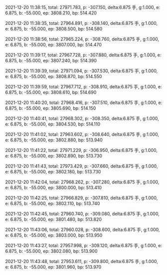 2021-12-20 11:38:15, total: 27971.783, p: -307.150, delta:6.875 手, g:1.000, e: 6.875, b: -55.000, ep: 3808.210, bp: 514.420

2021-12-20 11:38:35, total: 27964.891, p: -308.140, delta:6.875 手, g:1.000, e: 6.875, b: -55.000, ep: 3808.500, bp: 514.580

2021-12-20 11:38:56, total: 27965.224, p: -308.760, delta:6.875 手, g:1.000, e: 6.875, b: -55.000, ep: 3807.000, bp: 514.470

2021-12-20 11:39:17, total: 27967.728, p: -307.880, delta:6.875 手, g:1.000, e: 6.875, b: -55.000, ep: 3807.240, bp: 514.390

2021-12-20 11:39:39, total: 27971.094, p: -307.530, delta:6.875 手, g:1.000, e: 6.875, b: -55.000, ep: 3808.870, bp: 514.550

2021-12-20 11:39:59, total: 27967.712, p: -308.910, delta:6.875 手, g:1.000, e: 6.875, b: -55.000, ep: 3808.610, bp: 514.690

2021-12-20 11:40:20, total: 27968.416, p: -307.510, delta:6.875 手, g:1.000, e: 6.875, b: -55.000, ep: 3805.690, bp: 514.150

2021-12-20 11:40:41, total: 27968.302, p: -308.350, delta:6.875 手, g:1.000, e: 6.875, b: -55.000, ep: 3804.530, bp: 514.110

2021-12-20 11:41:02, total: 27963.602, p: -308.640, delta:6.875 手, g:1.000, e: 6.875, b: -55.000, ep: 3802.880, bp: 513.940

2021-12-20 11:41:22, total: 27971.229, p: -306.950, delta:6.875 手, g:1.000, e: 6.875, b: -55.000, ep: 3802.890, bp: 513.730

2021-12-20 11:41:43, total: 27973.429, p: -307.660, delta:6.875 手, g:1.000, e: 6.875, b: -55.000, ep: 3802.180, bp: 513.730

2021-12-20 11:42:04, total: 27968.262, p: -307.280, delta:6.875 手, g:1.000, e: 6.875, b: -55.000, ep: 3800.000, bp: 513.410

2021-12-20 11:42:25, total: 27966.829, p: -307.810, delta:6.875 手, g:1.000, e: 6.875, b: -55.000, ep: 3802.110, bp: 513.740

2021-12-20 11:42:45, total: 27960.740, p: -309.080, delta:6.875 手, g:1.000, e: 6.875, b: -55.000, ep: 3801.480, bp: 513.820

2021-12-20 11:43:06, total: 27960.028, p: -308.600, delta:6.875 手, g:1.000, e: 6.875, b: -55.000, ep: 3803.000, bp: 513.950

2021-12-20 11:43:27, total: 27957.998, p: -309.120, delta:6.875 手, g:1.000, e: 6.875, b: -55.000, ep: 3802.080, bp: 513.900

2021-12-20 11:43:48, total: 27953.611, p: -309.800, delta:6.875 手, g:1.000, e: 6.875, b: -55.000, ep: 3801.960, bp: 513.970